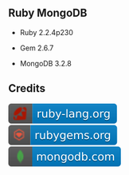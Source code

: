 Ruby MongoDB
------------

- Ruby 2.2.4p230

- Gem 2.6.7

- MongoDB 3.2.8

Credits
-------
[![image](
Credits/ruby-lang.org.svg?raw=true)](https://ruby-lang.org/)  
[![image](
Credits/rubygems.org.svg?raw=true)](https://rubygems.org/)  
[![image](
Credits/mongodb.com.svg?raw=true)](https://mongodb.com/)